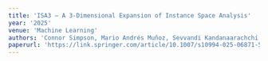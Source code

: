 ```yaml
---
title: 'ISA3 – A 3-Dimensional Expansion of Instance Space Analysis'
year: '2025'
venue: 'Machine Learning'
authors: 'Connor Simpson, Mario Andrés Muñoz, Sevvandi Kandanaarachchi and Ricardo J. G. B. Campello' 
paperurl: 'https://link.springer.com/article/10.1007/s10994-025-06871-5'
---
```

